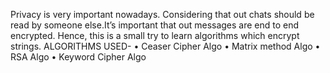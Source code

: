 Privacy is very important nowadays. Considering that out chats should be read by someone else.It’s
important that out messages are end to end encrypted. Hence, this is a small try to learn algorithms
which encrypt strings.
ALGORITHMS USED-
• Ceaser Cipher Algo
• Matrix method Algo
• RSA Algo
• Keyword Cipher Algo
